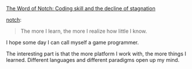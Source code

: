 [The Word of Notch: Coding skill and the decline of stagnation](http://notch.tumblr.com/post/15782716917/coding-skill-and-the-decline-of-stagnation)

[notch](http://notch.tumblr.com/post/15782716917/coding-skill-and-the-decline-of-stagnation):

> The more I learn, the more I realize how little I know.

I hope some day I can call myself a game programmer.

The interesting part is that the more platform I work with, the more things I learned. Different languages and different paradigms open up my mind.

